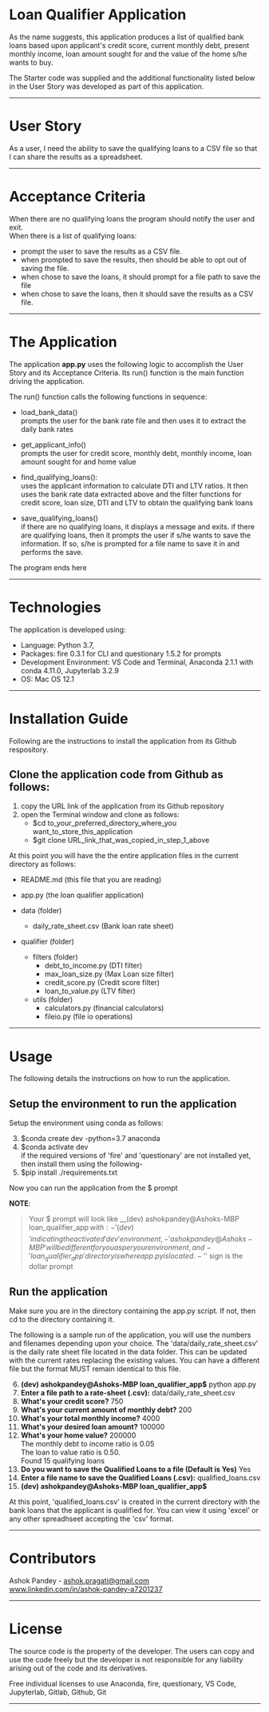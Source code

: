 # Loan Qualifier Application
As the name suggests, this application produces a list of qualified bank loans based upon applicant's credit score, current monthly debt, present monthly income, loan amount sought for and the value of the home s/he wants to buy.

The Starter code was supplied and the additional functionality listed below in the User Story was developed as part of this application.

---
# User Story
As a user, I need the ability to save the qualifying loans to a CSV file so that I can share the results as a spreadsheet.

---

# Acceptance Criteria

When there are no qualifying loans the program should notify the user and exit.     
When there is a list of qualifying loans:

- prompt the user to save the results as a CSV file. 
- when prompted to save the results, then should be able to opt out of saving the file.         
- when chose to save the loans, it should prompt for a file path to save the file
- when chose to save the loans, then it should save the results as a CSV file.

---

# The Application

The application **app.py** uses the following logic to accomplish the User Story and its Acceptance Criteria. Its run() function is the main function driving the application.

The run() function calls the following functions in sequence:

* load_bank_data()  
prompts the user for the bank rate file and then uses it to extract the daily bank rates  

* get_applicant_info()  
prompts the user for credit score, monthly debt, monthly income, loan amount sought for and home value

* find_qualifying_loans():   
        uses the applicant information to calculate DTI and LTV ratios. It then uses the bank rate data extracted above and the filter functions for credit score, loan size, DTI and LTV to obtain the qualifying bank loans   
* save_qualifying_loans()  
        if there are no qualifying loans, it displays a message and exits.
        if there are qualifying loans, then it prompts the user if s/he wants to save the information. If so, s/he is prompted for a file name to save it in and performs the save.

The program ends here

---

# Technologies
The application is developed using:  
* Language: Python 3.7,   
* Packages: fire 0.3.1 for CLI and questionary 1.5.2 for prompts  
* Development Environment: VS Code and Terminal, Anaconda 2.1.1 with conda 4.11.0, Jupyterlab 3.2.9  
* OS: Mac OS 12.1

---

# Installation Guide

Following are the instructions to install the application from its Github respository.

## Clone the application code from Github as follows:
1. copy the URL link of the application from its Github repository    
2. open the Terminal window and clone as follows:
    * $cd to_your_preferred_directory_where_you want_to_store_this_application
    * $git clone URL_link_that_was_copied_in_step_1_above

At this point you will have the the entire application files in the current directory as follows:

* README.md                   (this file that you are reading)
* app.py                      (the loan qualifier application)
* data                        (folder)
    - daily_rate_sheet.csv   (Bank loan rate sheet)

* qualifier                   (folder)
    - filters                (folder)
        - debt_to_income.py	(DTI filter)
        - max_loan_size.py    (Max Loan size filter)
        - credit_score.py		(Credit score filter)
        - loan_to_value.py    (LTV filter)
    - utils                  (folder)
        - calculators.py	    (financial calculators)
        - fileio.py           (file io operations)


---
 
# Usage

The following details the instructions on how to run the application.

## Setup the environment to run the application
Setup the environment using conda as follows:

3. $conda create dev -python=3.7 anaconda
4. $conda activate dev  
    if the required versions of 'fire' and 'questionary' are not installed yet, then install them using the following-
5.  $pip install ./requirements.txt 

Now you can run the application from the $ prompt

**NOTE**:
>Your $ prompt will look like __(dev) ashokpandey@Ashoks-MBP loan_qualifier_app$__ ,  with:  
    - '(dev)' indicating the activated 'dev' environment,   
    - ' ashokpandey@Ashoks-MBP ' will be different for you as per your environment, and   
    - 'loan_qualifier_app' directory is where app.py is located.  
    - '$' sign is the dollar prompt  


## Run the application
Make sure you are in the directory containing the app.py script. If not, then cd to the directory containing it. 

The following is a sample run of the application, you will use the numbers and filenames depending upon your choice. The 'data/daily_rate_sheet.csv' is the daily rate sheet file located in the data folder. This can be updated with the current rates replacing the existing values. You can have a different file but the format MUST remain identical to this file.

6.  **(dev) ashokpandey@Ashoks-MBP loan_qualifier_app$** python app.py
7.  **Enter a file path to a rate-sheet (.csv):** data/daily_rate_sheet.csv
8.  **What's your credit score?** 750
9.  **What's your current amount of monthly debt?** 200
10. **What's your total monthly income?** 4000
11. **What's your desired loan amount?** 100000
12. **What's your home value?** 200000  
    The monthly debt to income ratio is 0.05  
    The loan to value ratio is 0.50.  
    Found 15 qualifying loans  
13. **Do you want to save the Qualified Loans to a file (Default is Yes)** Yes
14. **Enter a file name to save the Qualified Loans (.csv):** qualified_loans.csv
15. **(dev) ashokpandey@Ashoks-MBP loan_qualifier_app$**

At this point, 'qualified_loans.csv' is created in the current directory with the bank loans that the applicant is qualified for. You can view it using 'excel' or any other spreadhseet accepting the 'csv' format.

---

# Contributors

Ashok Pandey - ashok.pragati@gmail.com   
www.linkedin.com/in/ashok-pandey-a7201237

---

# License

The source code is the property of the developer. The users can copy and use the code freely but the developer is not responsible for any liability arising out of the code and its derivatives.

Free individual licenses to use Anaconda, fire, questionary, VS Code, Jupyterlab, Gitlab, Github, Git

---